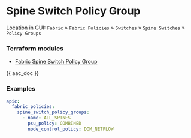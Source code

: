 # Spine Switch Policy Group

Location in GUI:
`Fabric` » `Fabric Policies` » `Switches` » `Spine Switches` » `Policy Groups`

### Terraform modules

* [Fabric Spine Switch Policy Group](https://registry.terraform.io/modules/netascode/fabric-spine-switch-policy-group/aci/latest)

{{ aac_doc }}
### Examples

```yaml
apic:
  fabric_policies:
    spine_switch_policy_groups:
      - name: ALL_SPINES
        psu_policy: COMBINED
        node_control_policy: DOM_NETFLOW
```
